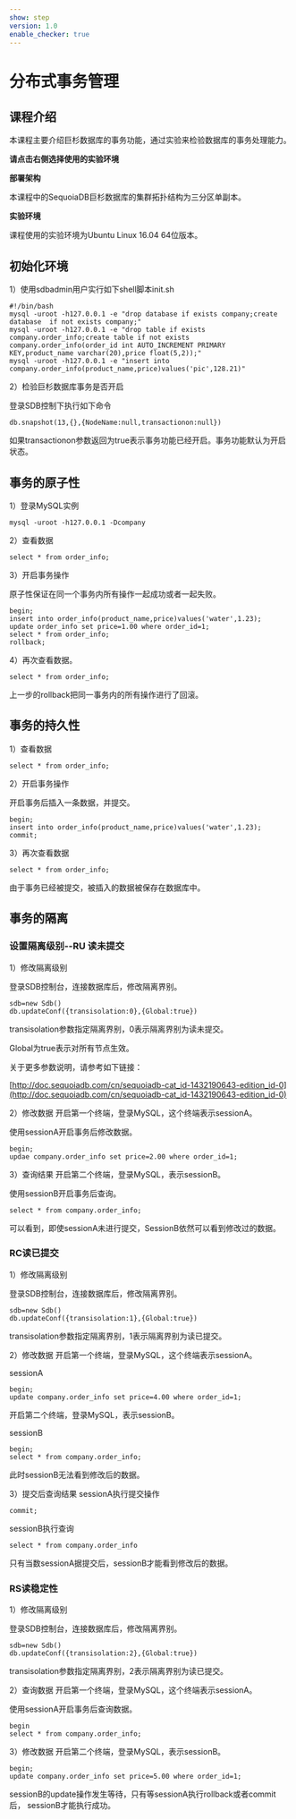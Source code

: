 ```yaml
---
show: step
version: 1.0
enable_checker: true
---
```



# 分布式事务管理

## 课程介绍

本课程主要介绍巨杉数据库的事务功能，通过实验来检验数据库的事务处理能力。

**请点击右侧选择使用的实验环境**

**部署架构**

本课程中的SequoiaDB巨杉数据库的集群拓扑结构为三分区单副本。

**实验环境**

课程使用的实验环境为Ubuntu Linux 16.04 64位版本。

## 初始化环境

1）使用sdbadmin用户实行如下shell脚本init.sh

```
#!/bin/bash
mysql -uroot -h127.0.0.1 -e "drop database if exists company;create database  if not exists company;"
mysql -uroot -h127.0.0.1 -e "drop table if exists company.order_info;create table if not exists company.order_info(order_id int AUTO_INCREMENT PRIMARY KEY,product_name varchar(20),price float(5,2));"
mysql -uroot -h127.0.0.1 -e "insert into company.order_info(product_name,price)values('pic',128.21)"
```

2）检验巨杉数据库事务是否开启

登录SDB控制下执行如下命令

```
db.snapshot(13,{},{NodeName:null,transactionon:null})
```

如果transactionon参数返回为true表示事务功能已经开启。事务功能默认为开启状态。

## 事务的原子性

1）登录MySQL实例

```
mysql -uroot -h127.0.0.1 -Dcompany
```

2）查看数据

```
select * from order_info;
```

3）开启事务操作

原子性保证在同一个事务内所有操作一起成功或者一起失败。

```
begin;
insert into order_info(product_name,price)values('water',1.23);
update order_info set price=1.00 where order_id=1;
select * from order_info;
rollback;
```

4）再次查看数据。

```
select * from order_info;
```

上一步的rollback把同一事务内的所有操作进行了回滚。

## 事务的持久性

1）查看数据

```
select * from order_info;
```

2）开启事务操作

开启事务后插入一条数据，并提交。

```
begin;
insert into order_info(product_name,price)values('water',1.23);
commit;
```

3）再次查看数据

```
select * from order_info;
```

由于事务已经被提交，被插入的数据被保存在数据库中。

## 事务的隔离

### 设置隔离级别--RU 读未提交

1）修改隔离级别

登录SDB控制台，连接数据库后，修改隔离界别。

```
sdb=new Sdb()
db.updateConf({transisolation:0},{Global:true})
```

transisolation参数指定隔离界别，0表示隔离界别为读未提交。

Global为true表示对所有节点生效。

关于更多参数说明，请参考如下链接：

[http://doc.sequoiadb.com/cn/sequoiadb-cat_id-1432190643-edition_id-0](http://doc.sequoiadb.com/cn/sequoiadb-cat_id-1432190643-edition_id-0)

2）修改数据
开启第一个终端，登录MySQL，这个终端表示sessionA。

使用sessionA开启事务后修改数据。

```
begin;
updae company.order_info set price=2.00 where order_id=1;
```

3）查询结果
开启第二个终端，登录MySQL，表示sessionB。

使用sessionB开启事务后查询。

```
select * from company.order_info;
```

可以看到，即使sessionA未进行提交，SessionB依然可以看到修改过的数据。

### RC读已提交

1）修改隔离级别

登录SDB控制台，连接数据库后，修改隔离界别。

```
sdb=new Sdb()
db.updateConf({transisolation:1},{Global:true})
```

transisolation参数指定隔离界别，1表示隔离界别为读已提交。

2）修改数据
开启第一个终端，登录MySQL，这个终端表示sessionA。

sessionA

```
begin;
update company.order_info set price=4.00 where order_id=1;
```

开启第二个终端，登录MySQL，表示sessionB。

sessionB

```
begin;
select * from company.order_info;
```

此时sessionB无法看到修改后的数据。

3）提交后查询结果
sessionA执行提交操作

```
commit;
```

sessionB执行查询

```
select * from company.order_info
```

只有当数sessionA据提交后，sessionB才能看到修改后的数据。

### RS读稳定性

1）修改隔离级别

登录SDB控制台，连接数据库后，修改隔离界别。

```
sdb=new Sdb()
db.updateConf({transisolation:2},{Global:true})
```

transisolation参数指定隔离界别，2表示隔离界别为读已提交。

2）查询数据
开启第一个终端，登录MySQL，这个终端表示sessionA。

使用sessionA开启事务后查询数据。

```
begin
select * from company.order_info;
```

3）修改数据
开启第二个终端，登录MySQL，表示sessionB。

```
begin;
update company.order_info set price=5.00 where order_id=1;
```

sessionB的update操作发生等待，只有等sessionA执行rollback或者commit后，
sessionB才能执行成功。
